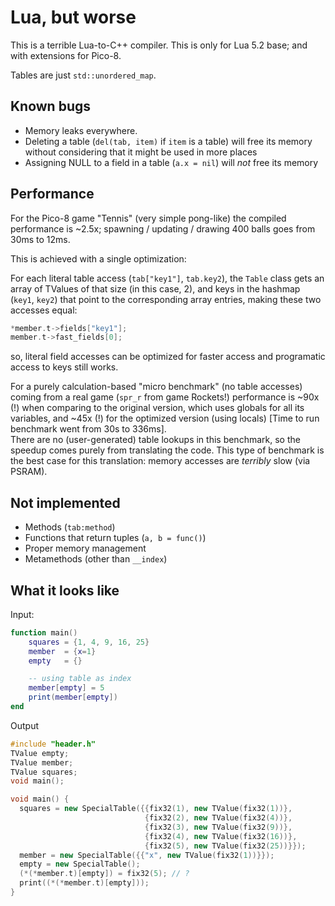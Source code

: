 # Lua, but worse

This is a terrible Lua-to-C++ compiler. This is only for Lua 5.2 base; and with extensions for Pico-8.

Tables are just `std::unordered_map`.

## Known bugs

* Memory leaks everywhere.
* Deleting a table (`del(tab, item)` if `item` is a table) will free its memory without considering that it might be used in more places
* Assigning NULL to a field in a table (`a.x = nil`) will _not_ free its memory

## Performance

For the Pico-8 game "Tennis" (very simple pong-like) the compiled performance is ~2.5x; spawning / updating / drawing 400 balls goes from 30ms to 12ms.

This is achieved with a single optimization:

For each literal table access (`tab["key1"]`, `tab.key2`), the `Table` class gets an array of TValues of that size (in this case, 2), and keys in the hashmap (`key1`, `key2`) that point to the corresponding array entries, making these two accesses equal:

```cpp
*member.t->fields["key1"];
member.t->fast_fields[0];
```

so, literal field accesses can be optimized for faster access and programatic access to keys still works.

For a purely calculation-based "micro benchmark" (no table accesses) coming from a real game (`spr_r` from game Rockets!) performance is ~90x (!) when comparing to the original version, which uses globals for all its variables, and ~45x (!) for the optimized version (using locals) [Time to run benchmark went from 30s to 336ms].  
There are no (user-generated) table lookups in this benchmark, so the speedup comes purely from translating the code. This type of benchmark is the best case for this translation: memory accesses are _terribly_ slow (via PSRAM).

## Not implemented

* Methods (`tab:method`)
* Functions that return tuples (`a, b = func()`)
* Proper memory management
* Metamethods (other than `__index`)

## What it looks like

Input:

```lua
function main()
	squares = {1, 4, 9, 16, 25}
	member  = {x=1}
	empty   = {}

	-- using table as index
	member[empty] = 5
	print(member[empty])
end
```

Output

```cpp
#include "header.h"
TValue empty;
TValue member;
TValue squares;
void main();

void main() {
  squares = new SpecialTable({{fix32(1), new TValue(fix32(1))},
                              {fix32(2), new TValue(fix32(4))},
                              {fix32(3), new TValue(fix32(9))},
                              {fix32(4), new TValue(fix32(16))},
                              {fix32(5), new TValue(fix32(25))}});
  member = new SpecialTable({{"x", new TValue(fix32(1))}});
  empty = new SpecialTable();
  (*(*member.t)[empty]) = fix32(5); // ?
  print((*(*member.t)[empty]));
}
```
